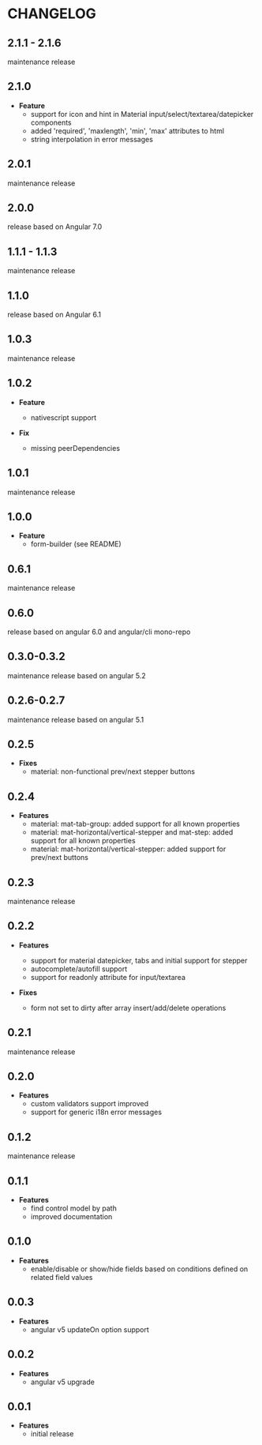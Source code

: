 # CHANGELOG

## 2.1.1 - 2.1.6

maintenance release

## 2.1.0

- **Feature**
  - support for icon and hint in Material input/select/textarea/datepicker components
  - added 'required', 'maxlength', 'min', 'max' attributes to html
  - string interpolation in error messages

## 2.0.1

maintenance release

## 2.0.0

release based on Angular 7.0

## 1.1.1 - 1.1.3

maintenance release

## 1.1.0

release based on Angular 6.1

## 1.0.3

maintenance release

## 1.0.2

- **Feature**

  - nativescript support

- **Fix**
  - missing peerDependencies

## 1.0.1

maintenance release

## 1.0.0

- **Feature**
  - form-builder (see README)

## 0.6.1

maintenance release

## 0.6.0

release based on angular 6.0 and angular/cli mono-repo

## 0.3.0-0.3.2

maintenance release based on angular 5.2

## 0.2.6-0.2.7

maintenance release based on angular 5.1

## 0.2.5

- **Fixes**
  - material: non-functional prev/next stepper buttons

## 0.2.4

- **Features**
  - material: mat-tab-group: added support for all known properties
  - material: mat-horizontal/vertical-stepper and mat-step: added support for all known properties
  - material: mat-horizontal/vertical-stepper: added support for prev/next buttons

## 0.2.3

maintenance release

## 0.2.2

- **Features**

  - support for material datepicker, tabs and initial support for stepper
  - autocomplete/autofill support
  - support for readonly attribute for input/textarea

- **Fixes**
  - form not set to dirty after array insert/add/delete operations

## 0.2.1

maintenance release

## 0.2.0

- **Features**
  - custom validators support improved
  - support for generic i18n error messages

## 0.1.2

maintenance release

## 0.1.1

- **Features**
  - find control model by path
  - improved documentation

## 0.1.0

- **Features**
  - enable/disable or show/hide fields based on conditions defined on related field values

## 0.0.3

- **Features**
  - angular v5 updateOn option support

## 0.0.2

- **Features**
  - angular v5 upgrade

## 0.0.1

- **Features**
  - initial release
